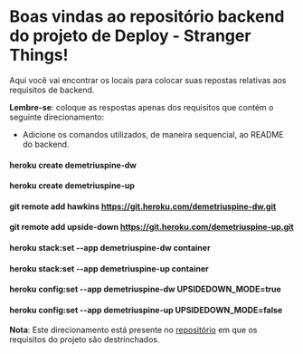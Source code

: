 # Boas vindas ao repositório backend do projeto de Deploy - Stranger Things!

Aqui você vai encontrar os locais para colocar suas repostas relativas aos requisitos de backend.

**Lembre-se**: coloque as respostas apenas dos requisitos que contém o seguinte direcionamento:

  - Adicione os comandos utilizados, de maneira sequencial, ao README do backend.

  #### heroku create demetriuspine-dw
  #### heroku create demetriuspine-up

  #### git remote add hawkins https://git.heroku.com/demetriuspine-dw.git
  #### git remote add upside-down https://git.heroku.com/demetriuspine-up.git

  #### heroku stack:set --app demetriuspine-dw container
  #### heroku stack:set --app demetriuspine-up container

  #### heroku config:set --app demetriuspine-dw UPSIDEDOWN_MODE=true  
  #### heroku config:set --app demetriuspine-up UPSIDEDOWN_MODE=false

**Nota**: Este direcionamento está presente no [repositório](https://github.com/demetriuspine/stranger-things) em que os requisitos do projeto são destrinchados.
